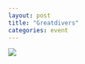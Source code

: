 ```yaml
---
layout: post
title: "Greatdivers"
categories: event
---
```

![](https://pics.livejournal.com/quillcraft/pic/001g0c6y)

